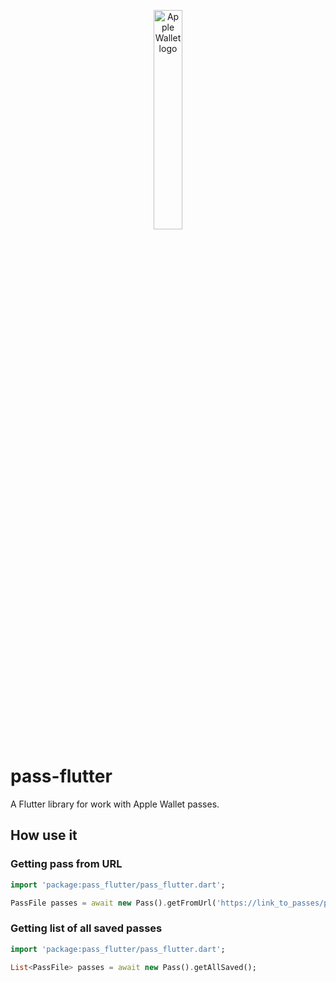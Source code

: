 <p align="center"><img src="https://docs-assets.developer.apple.com/published/c104c9bff0/841b02dd-b78c-4cad-8da4-700761d34e14.png" alt="Apple Wallet logo" width="30%"></p>

# pass-flutter
A Flutter library for work with Apple Wallet passes.

## How use it

### Getting pass from URL
```dart
import 'package:pass_flutter/pass_flutter.dart';

PassFile passes = await new Pass().getFromUrl('https://link_to_passes/pass.pkpass');
```

### Getting list of all saved passes
```dart
import 'package:pass_flutter/pass_flutter.dart';

List<PassFile> passes = await new Pass().getAllSaved();
```
